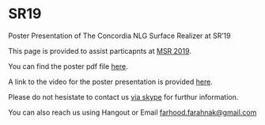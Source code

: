 # SR19
Poster Presentation  of The Concordia NLG Surface Realizer at SR’19

This page is provided to assist particapnts at [MSR 2019](http://taln.upf.edu/pages/msr2019-ws/).

You can find the poster pdf file [here](Concordia_Surface_Realizer_Poster.pdf).

A link to the video for the poster presentation is provided [here](https://www.youtube.com/watch?v=sHX6QiHa2i8).

Please do not hesistate to contact us [via skype](https://join.skype.com/invite/tkc2hPVB03ja) for furthur information.

You can also reach us using Hangout or Email <farhood.farahnak@gmail.com>
